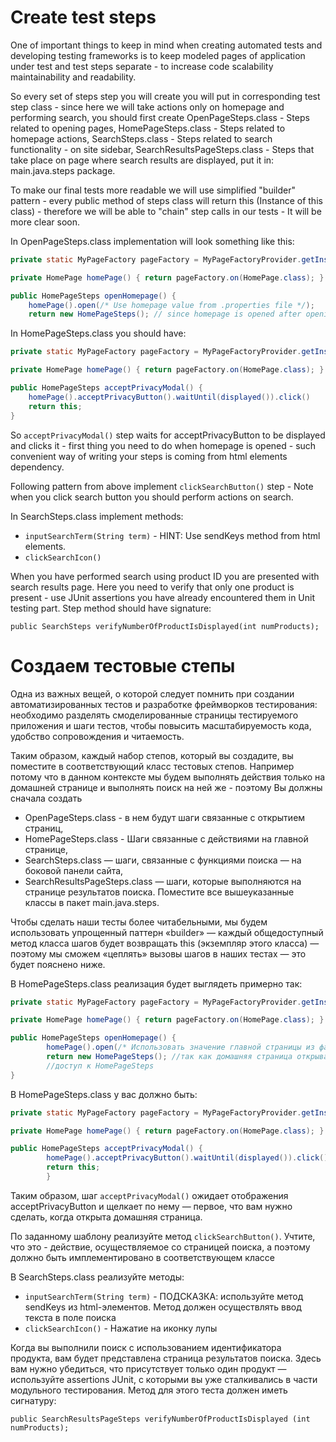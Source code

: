 # Create test steps

One of important things to keep in mind when creating automated tests and developing testing frameworks is to keep modeled pages of application under test and test steps separate - to increase code scalability maintainability and readability.

So every set of steps step you will create you will put in corresponding test step class - since here we will take actions only on homepage and performing search, you should first create OpenPageSteps.class - Steps related to opening pages, HomePageSteps.class - Steps related to homepage actions, SearchSteps.class - Steps related to search functionality - on site sidebar, SearchResultsPageSteps.class - Steps that take place on page where search results are displayed, put it in: main.java.steps package.

To make our final tests more readable we will use simplified "builder" pattern - every public method of steps class will return this (Instance of this class) - therefore we will be able to "chain" step calls in our tests - It will be more clear soon.

In OpenPageSteps.class implementation will look something like this:

```java
private static MyPageFactory pageFactory = MyPageFactoryProvider.getInstance();

private HomePage homePage() { return pageFactory.on(HomePage.class); } // use .on method of MyPageFactoryProvider

public HomePageSteps openHomepage() {
    homePage().open(/* Use homepage value from .properties file */);
    return new HomePageSteps(); // since homepage is opened after opening page, openHomepage() will give you access to HomePageSteps }
```

In HomePageSteps.class you should have:

```java
private static MyPageFactory pageFactory = MyPageFactoryProvider.getInstance();

private HomePage homePage() { return pageFactory.on(HomePage.class); }

public HomePageSteps acceptPrivacyModal() {
    homePage().acceptPrivacyButton().waitUntil(displayed()).click()
    return this;
}
```

So `acceptPrivacyModal()` step waits for acceptPrivacyButton to be displayed and clicks it - first thing you need to do when homepage is opened - such convenient way of writing your steps is coming from html elements dependency.

Following pattern from above implement `clickSearchButton()` step - Note when you click search button you should perform actions on search.

In SearchSteps.class implement methods:

* `inputSearchTerm(String term)` - HINT: Use sendKeys method from html elements.
* `clickSearchIcon()`

When you have performed search using product ID you are presented with search results page. Here you need to verify that only one product is present - use JUnit assertions you have already encountered them in Unit testing part. Step method should have signature:

`public SearchSteps verifyNumberOfProductIsDisplayed(int numProducts);`

# Создаем тестовые степы

Одна из важных вещей, о которой следует помнить при создании автоматизированных тестов и разработке фреймворков тестирования: необходимо 
разделять смоделированные страницы тестируемого приложения и шаги тестов, чтобы повысить масштабируемость кода, удобство 
сопровождения и читаемость.

Таким образом, каждый набор степов, который вы создадите, вы поместите в соответствующий класс тестовых степов. Например потому что в 
данном контексте мы будем выполнять действия только на домашней странице и выполнять поиск на ней же - поэтому Вы должны сначала создать 
- OpenPageSteps.class - в нем будут шаги связанные с открытием страниц, 
- HomePageSteps.class - Шаги связанные с действиями на главной странице, 
- SearchSteps.class — шаги, связанные с функциями поиска — на боковой панели сайта, 
- SearchResultsPageSteps.class — шаги, которые выполняются на странице результатов поиска.
Поместите все вышеуказанные классы в пакет main.java.steps.

Чтобы сделать наши тесты более читабельными, мы будем использовать упрощенный паттерн «builder» — каждый общедоступный метод класса шагов 
будет возвращать this (экземпляр этого класса) — поэтому мы сможем «цеплять» вызовы шагов в наших тестах — это будет пояснено ниже.

В HomePageSteps.class реализация будет выглядеть примерно так:

```java
private static MyPageFactory pageFactory = MyPageFactoryProvider.getInstance();

private HomePage homePage() { return pageFactory.on(HomePage.class); } //используем метод .on MyPageFactoryProvider

public HomePageSteps openHomepage() {
        homePage().open(/* Использовать значение главной страницы из файла .properties */);
        return new HomePageSteps(); //так как домашняя страница открывается после открытия страницы, openHomepage() предоставит вам 
        //доступ к HomePageSteps
}
```

В HomePageSteps.class у вас должно быть:

```java
private static MyPageFactory pageFactory = MyPageFactoryProvider.getInstance();

private HomePage homePage() { return pageFactory.on(HomePage.class); }

public HomePageSteps acceptPrivacyModal() {
        homePage().acceptPrivacyButton().waitUntil(displayed()).click()
        return this;
        }
```

Таким образом, шаг `acceptPrivacyModal()` ожидает отображения acceptPrivacyButton и щелкает по нему — первое, что вам нужно сделать, когда 
открыта домашняя страница.

По заданному шаблону реализуйте метод `clickSearchButton()`. Учтите, что это - действие, осуществляемое со страницей поиска, а поэтому 
должно быть имплементировано в соответствующем классе

В SearchSteps.class реализуйте методы:

* `inputSearchTerm(String term)` - ПОДСКАЗКА: используйте метод sendKeys из html-элементов. Метод должен осуществлять ввод текста в поле 
  поиска
* `clickSearchIcon()` - Нажатие на иконку лупы

Когда вы выполнили поиск с использованием идентификатора продукта, вам будет представлена страница результатов поиска. Здесь вам нужно 
убедиться, что присутствует только один продукт — используйте assertions JUnit, с которыми вы уже сталкивались в части модульного 
тестирования. Метод для этого теста должен иметь сигнатуру:

`public SearchResultsPageSteps verifyNumberOfProductIsDisplayed (int numProducts);`